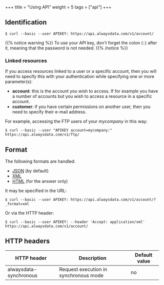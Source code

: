 +++
title = "Using API"
weight = 5
tags = ["api"]
+++

## Identification

```
$ curl --basic --user APIKEY: https://api.alwaysdata.com/v1/account/
```

{{% notice warning %}}
To use your API key, don't forget the colon (`:`) after it, meaning that the password is not needed.
{{% /notice %}}

### Linked resources

If you access resources linked to a user or a specific account, then you will need to specify this with your authentication while specifying one or more parameter(s):

- **account**: this is the account you wish to access. If for example you have a number of accounts but you wish to access a resource in a specific account.
- **customer**: if you have certain permissions on another user, then you need to specify their e-mail address.

For example, accessing the FTP users of your *mycompany* in this way:

```
$ curl --basic --user "APIKEY account=mycompany:" https://api.alwaysdata.com/v1/ftp/
```

## Format

The following formats are handled:

- [JSON](https://www.json.org/) (by default)
- [XML](https://en.wikipedia.org/wiki/XML)
- [HTML](https://en.wikipedia.org/wiki/HTML) (for the answer only)

It may be specified in the URL:

```
$ curl --basic --user APIKEY: https://api.alwaysdata.com/v1/account/?_format=xml
```

Or via the HTTP header:

```
$ curl --basic --user APIKEY: --header 'Accept: application/xml' https://api.alwaysdata.com/v1/account/
```

## HTTP headers

|HTTP header|Description|Default value|
|--- |--- |--- |
|alwaysdata-synchronous|Request execution in synchronous mode|no|

